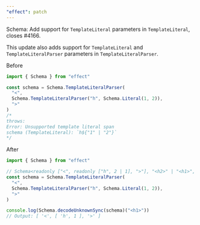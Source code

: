 ```yaml
---
"effect": patch
---
```


Schema: Add support for `TemplateLiteral` parameters in `TemplateLiteral`, closes #4166.

This update also adds support for `TemplateLiteral` and `TemplateLiteralParser` parameters in `TemplateLiteralParser`.

Before

```ts
import { Schema } from "effect"

const schema = Schema.TemplateLiteralParser(
  "<",
  Schema.TemplateLiteralParser("h", Schema.Literal(1, 2)),
  ">"
)
/*
throws:
Error: Unsupported template literal span
schema (TemplateLiteral): `h${"1" | "2"}`
*/
```

After

```ts
import { Schema } from "effect"

// Schema<readonly ["<", readonly ["h", 2 | 1], ">"], "<h2>" | "<h1>", never>
const schema = Schema.TemplateLiteralParser(
  "<",
  Schema.TemplateLiteralParser("h", Schema.Literal(1, 2)),
  ">"
)

console.log(Schema.decodeUnknownSync(schema)("<h1>"))
// Output: [ '<', [ 'h', 1 ], '>' ]
```
